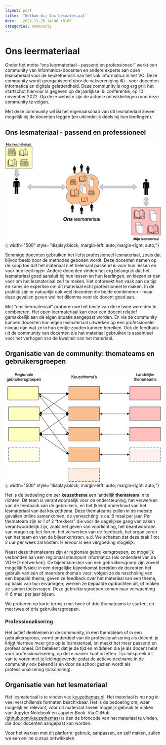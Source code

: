 ```yaml
---
layout: post
title:  "Welkom bij Ons Lesmateriaal"
date:   2022-11-25 14:00 +0100
categories: community
---
```


# Ons leermateriaal

Onder het motto “ons leermateriaal - passend en professioneel” werkt een
community van informatica-docenten en andere experts aan open lesmateriaal
voor de keuzethema’s van het vak informatica in het VO. Deze community wordt
georganiseerd door de vakvereniging i&i - voor docenten informatica en
digitale geletterdheid. Deze community is nog erg pril: het startschot
hiervoor is gegeven op de jaarlijkse i&i conferentie, op 10 november 2022. Op
deze website zijn de actuele ontwikkelingen rond deze community te volgen.

Met deze community wil i&i het eigenaarschap van dit lesmateriaal zoveel
mogelijk bij de docenten leggen (en uiteindelijk deels bij hun leerlingen).

## Ons lesmateriaal - passend en professioneel

![Ons lesmateriaal](/public/images/ons-lesmateriaal-kleur.png){: width="500"  style="display:block; margin-left: auto; margin-right: auto;"}

Sommige docenten gebruiken het liefst professioneel lesmateriaal, zoals dat
bijvoorbeeld door de methodes geboden wordt. Deze docenten nemen op de koop
toe dat het materiaal niet helemaal passend is voor hun lessen en voor hun
leerlingen. Andere docenten vinden het erg belangrijk dat het lesmateriaal
goed aansluit bij hun lessen en hun leerlingen, en kiezen er dan voor om het
lesmateriaal zelf te maken. Het ontbreekt hen vaak aan de tijd en soms de
expertise om dit materiaal echt professioneel te maken. In de praktijk zijn er
natuurlijk ook veel docenten die beide combineren - maar deze gevallen geven
wel het dilemma voor de docent goed aan.

Met “ons leermateriaal” proberen we het beste van deze twee werelden te
combineren. Het open leermateriaal kan door een docent relatief gemakkelijk
aan de eigen situatie aangepast worden. En via de community kunnen docenten
hun eigen lesmateriaal uitwerken op een professioneler niveau dan wat ze in
hun eentje zouden kunnen bereiken. Ook de feedback uit de community van
docenten die het materiaal gebruiken is essentieel voor het verhogen van de
kwaliteit van het materiaal.

## Organisatie van de community: themateams en gebruikersgroepen

![community-organisatie](/public/images/community-organisatie-kleur.png){: width="500"  style="display:block; margin-left: auto; margin-right: auto;"}

Het is de bedoeling om per **keuzethema** een landelijk **themateam** in te
richten. Dit team is verantwoordelijk voor de ondersteuning, het verwerken van
de feedback van de gebruikers, en het (klein) onderhoud van het lesmateriaal
van dat  keuzethema. Deze themateams zullen in de meeste gevallen online
samenkomen, de verwachting is ca. 6 maal per jaar. Per themateam zijn er 1 of
2 “trekkers” die voor de dagelijkse gang van zaken verantwoordelijk zijn,
zoals het geven van voorlichting, het beantwoorden van vragen op het forum,
het verwerken van de feedback, het organiseren van het team en van de
bijeenkomsten, e.d. We schatten dat deze taak 1 tot 2 uur per week zal kosten.
Hiervoor is een vergoeding mogelijk.

Naast deze themateams zijn er regionale gebruikersgroepen, zo mogelijk
verbonden aan een regionaal steunpunt informatica (als onderdeel van de
VO-HO-netwerken). De bijeenkomsten van een gebruikersgroep zijn zoveel
mogelijk fysiek: in een dergelijke bijeenkomst bereiden de docenten het
gebruik van één of meerdere thema’s voor; volgen ze de nascholing van een
bepaald thema; geven ze feedback over het materiaal van een thema, op basis
van hun ervaringen;  werken ze bepaalde opdrachten uit, of maken ze samen
toetsvragen. Deze gebruikersgroepen komen naar verwachting 4-6 maal per jaar
bijeen.

We proberen op korte termijn met twee of drie themateams te starten,
en met twee of drie gebruikersgroepen.

### Professionalisering

Het actief deelnemen in de community, in een themateam of in een
gebruikersgroep, vormt onderdeel van de professionalisering als docent: je
krijgt hiermee meer grip op je lesmateriaal, en maakt het meer passend en
professioneel.  Dit betekent dat je de tijd en middelen die je als docent hebt
voor professionalisering, op deze manier kunt inzetten. Tip: bespreek dit van
te voren met je leidinggevende zodat de actieve deelname in de community ook
bekend is en door de school gezien wordt als professionalisering (nascholing).

## Organisatie van het lesmateriaal

Het lesmateriaal is te vinden via: [keuzethemas.nl](https://keuzethemas.nl).
Het materiaal is nu nog in veel verschillende formaten beschikbaar. Het is de
bedoeling om, waar mogelijk en relevant, voor dit materiaal zoveel mogelijk
gebruik te maken van Jupyter Notebook en Jupyter Book. Via GitHub
([github.com/keuzethemas](https://github.com/keuzethemas)) is dan de
broncode van het materiaal te vinden, die door docenten aangepast kan worden.

Voor het werken met dit platform: gebruik, aanpassen, en zelf maken, zullen we
een online cursus ontwikkelen.
